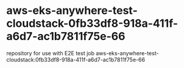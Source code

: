 # aws-eks-anywhere-test-cloudstack-0fb33df8-918a-411f-a6d7-ac1b7811f75e-66
repository for use with E2E test job aws-eks-anywhere-test-cloudstack:0fb33df8-918a-411f-a6d7-ac1b7811f75e-66
